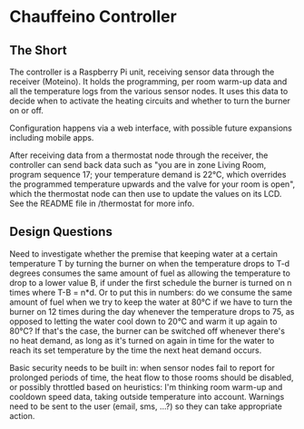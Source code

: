 Chauffeino Controller
=====================

The Short
---------
The controller is a Raspberry Pi unit, receiving sensor data through the receiver (Moteino). It holds the programming, per room warm-up data and all the temperature logs from the various sensor nodes. It uses this data to decide when to activate the heating circuits and whether to turn the burner on or off.

Configuration happens via a web interface, with possible future expansions including mobile apps.

After receiving data from a thermostat node through the receiver, the controller can send back data such as "you are in zone Living Room, program sequence 17; your temperature demand is 22&deg;C, which overrides the programmed temperature upwards and the valve for your room is open", which the thermostat node can then use to update the values on its LCD. See the README file in /thermostat for more info.

Design Questions
----------------
Need to investigate whether the premise that keeping water at a certain temperature T by turning the burner on when the temperature drops to T-d degrees consumes the same amount of fuel as allowing the temperature to drop to a lower value B, if under the first schedule the burner is turned on n times where T-B = n*d. Or to put this in numbers: do we consume the same amount of fuel when we try to keep the water at 80&deg;C if we have to turn the burner on 12 times during the day whenever the temperature drops to 75, as opposed to letting the water cool down to 20&deg;C and warm it up again to 80&deg;C? If that's the case, the burner can be switched off whenever there's no heat demand, as long as it's turned on again in time for the water to reach its set temperature by the time the next heat demand occurs.

Basic security needs to be built in: when sensor nodes fail to report for prolonged periods of time, the heat flow to those rooms should be disabled, or possibly throttled based on heuristics: I'm thinking room warm-up and cooldown speed data, taking outside temperature into account. Warnings need to be sent to the user (email, sms, ...?) so they can take appropriate action.
